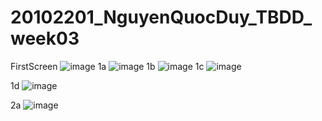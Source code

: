 # 20102201_NguyenQuocDuy_TBDD_week03
FirstScreen
![image](https://github.com/user-attachments/assets/b39bbd41-91f2-495b-b961-06a703519e23)
1a
![image](https://github.com/user-attachments/assets/fcaa7a26-a97f-4db6-9a62-1799e220ce7f)
1b
![image](https://github.com/user-attachments/assets/aadceb4d-3a00-486c-9818-a76d5ac064c4)
1c
![image](https://github.com/user-attachments/assets/0ba2cc80-a364-462d-a30e-96508b0655d1)



1d
![image](https://github.com/user-attachments/assets/ed50915d-380b-4775-a03a-509446fe41de)


 
2a
![image](https://github.com/user-attachments/assets/5e4f12a5-3dd4-41ad-b5a2-0d3687d30e57)



